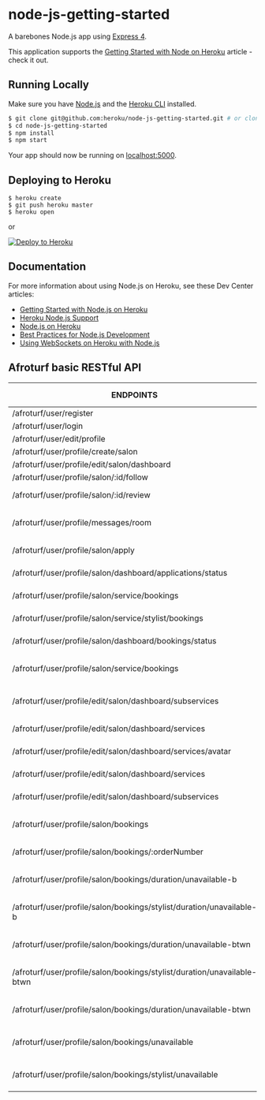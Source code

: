 # node-js-getting-started

A barebones Node.js app using [Express 4](http://expressjs.com/).

This application supports the [Getting Started with Node on Heroku](https://devcenter.heroku.com/articles/getting-started-with-nodejs) article - check it out.

## Running Locally

Make sure you have [Node.js](http://nodejs.org/) and the [Heroku CLI](https://cli.heroku.com/) installed.

```sh
$ git clone git@github.com:heroku/node-js-getting-started.git # or clone your own fork
$ cd node-js-getting-started
$ npm install
$ npm start
```

Your app should now be running on [localhost:5000](http://localhost:5000/).

## Deploying to Heroku

```
$ heroku create
$ git push heroku master
$ heroku open
```
or

[![Deploy to Heroku](https://www.herokucdn.com/deploy/button.png)](https://heroku.com/deploy)

## Documentation

For more information about using Node.js on Heroku, see these Dev Center articles:

- [Getting Started with Node.js on Heroku](https://devcenter.heroku.com/articles/getting-started-with-nodejs)
- [Heroku Node.js Support](https://devcenter.heroku.com/articles/nodejs-support)
- [Node.js on Heroku](https://devcenter.heroku.com/categories/nodejs)
- [Best Practices for Node.js Development](https://devcenter.heroku.com/articles/node-best-practices)
- [Using WebSockets on Heroku with Node.js](https://devcenter.heroku.com/articles/node-websockets)

## Afroturf basic RESTful API


| ENDPOINTS                                                                  | HTTP VERB       | ACTION                                |
| ---------------------------------------------------------------------------| :---------------: | --------------------------------------|
| /afroturf/user/register                                                    | POST            | Registers user                        |
| /afroturf/user/login                                                       | POST            | Login user                            |
| /afroturf/user/edit/profile                                                | POST            | Edit a user                           |
| /afroturf/user/profile/create/salon                                        | POST            | Create salon                          |
| /afroturf/user/profile/edit/salon/dashboard                                | POST            | Edit salon details                    |
| /afroturf/user/profile/salon/:id/follow                                    | POST            | Follow salon                          |
| /afroturf/user/profile/salon/:id/review                                    | POST            | Write a review stylist/salon          |
| /afroturf/user/profile/messages/room                                       | POST            | Send a message to user/stylist/salon  |
| /afroturf/user/profile/salon/apply                                         | POST            | Apply to a salon as stylist           |
| /afroturf/user/profile/salon/dashboard/applications/status                 | POST            | Accept stylist request                |
| /afroturf/user/profile/salon/service/bookings                              | POST            | Book a service in a salon             |
| /afroturf/user/profile/salon/service/stylist/bookings                      | POST            | Book a service by a stylist           |
| /afroturf/user/profile/salon/dashboard/bookings/status                     | POST            | Book a service in a salon             |
| /afroturf/user/profile/salon/service/bookings                              | POST            | Accept booking from stylist/salon     |
| /afroturf/user/profile/edit/salon/dashboard/subservices                    | PUT             | Add Subservice To Salon Services|
| /afroturf/user/profile/edit/salon/dashboard/services                       | PUT             | Add Services To Salon                 |
| /afroturf/user/profile/edit/salon/dashboard/services/avatar                | PUT             | Add Service Avatar                    |
| /afroturf/user/profile/edit/salon/dashboard/services                       | PATCH           | Update Service Name                   |
| /afroturf/user/profile/edit/salon/dashboard/subservices                    | PATCH           | Update Subservice                     |
| /afroturf/user/profile/salon/bookings                                      | GET             | Returns bookings for a salon          |
| /afroturf/user/profile/salon/bookings/:orderNumber                         | GET             | Returns booking by order Number       |
| /afroturf/user/profile/salon/bookings/duration/unavailable-b               | GET             | Returns Salon Orders By Date Before   |
| /afroturf/user/profile/salon/bookings/stylist/duration/unavailable-b       | GET             | Returns Stylist Orders By Date Before |
| /afroturf/user/profile/salon/bookings/duration/unavailable-btwn            | GET             | Returns Salon Orders By Date Between  |
| /afroturf/user/profile/salon/bookings/stylist/duration/unavailable-btwn    | GET             | Returns Stylist Orders By Date Between|
| /afroturf/user/profile/salon/bookings/duration/unavailable-btwn            | GET             | Returns Salon Orders By Date Between  |
| /afroturf/user/profile/salon/bookings/unavailable                          | GET             | Returns Booked Time Slot For Salon    |
| /afroturf/user/profile/salon/bookings/stylist/unavailable                  | GET             | Returns Booked Time Slot For Stylist  |
